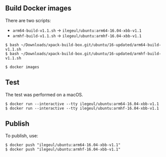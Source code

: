 
## Build Docker images

There are two scripts:

- `arm64-build-v1.1.sh` -> `ilegeul/ubuntu:arm64-16.04-xbb-v1.1`
- `armhf-build-v1.1.sh` -> `ilegeul/ubuntu:armhf-16.04-xbb-v1.1`

```console
$ bash ~/Downloads/xpack-build-box.git/ubuntu/16-updated/arm64-build-v1.1.sh
$ bash ~/Downloads/xpack-build-box.git/ubuntu/16-updated/armhf-build-v1.1.sh

$ docker images
```

## Test

The test was performed on a macOS.

```console
$ docker run --interactive --tty ilegeul/ubuntu:arm64-16.04-xbb-v1.1
$ docker run --interactive --tty ilegeul/ubuntu:armhf-16.04-xbb-v1.1
```

## Publish

To publish, use:

```console
$ docker push "ilegeul/ubuntu:arm64-16.04-xbb-v1.1"
$ docker push "ilegeul/ubuntu:armhf-16.04-xbb-v1.1"
```
